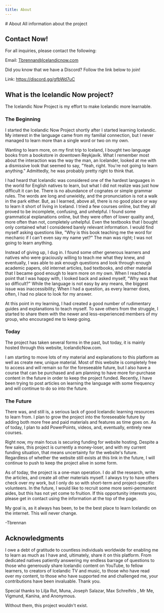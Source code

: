 ```yaml
---
title: About
---
```


<div style={{textAlign: 'center'}}>
  # About
  All information about the project
</div>

## Contact Now!

For all inquiries, please contact the following:

Email: Tbrennan@Icelandicnow.com


Did you know that we have a Discord? Follow the link below to join!

Link: https://discord.gg/gfbWd7uC

## What is the Icelandic Now project?

The Icelandic Now Project is my effort to make Icelandic more learnable.


### The Beginning

I started the Icelandic Now Project shortly after I started learning Icelandic. My interest in the language came from my familial connection, but I never managed to learn more than a single word or two on my own.

Wanting to learn more, on my first trip to Iceland, I bought two language books from a bookstore in downtown Reykjavík. What I remember most about the interaction was the way the man, an Icelander, looked at me with a dismissive look that seemed to say, "Yeah, right. You're not going to learn anything." Admittedly, he was probably pretty right to think that.


I had heard that Icelandic was considered one of the hardest languages in the world for English natives to learn, but what I did not realize was just how difficult it can be. There is no abundance of cognates or simple grammar rules. The words are long and unwieldy, and the pronunciation is not a walk in the park either. But, as I learned, above all, there is no good place or way to learn it short of living in Iceland. I tried a few courses online, but they all proved to be incomplete, confusing, and unhelpful. I found some grammatical explanations online, but they were often of lower quality and, more often than not, completely unhelpful. Even the textbooks that I bought only contained what I considered barely relevant information. I would find myself asking questions like, "Why is this book teaching me the word for mechanic if I can't even say my name yet?" The man was right; I was not going to learn anything.


Instead of giving up, I dug in. I found some other generous learners and natives who were graciously willing to teach me what they knew, and eventually, I was able to ask enough questions and look through enough academic papers, old internet articles, bad textbooks, and other material that I became good enough to learn more on my own. When I reached a point that I was happy with, I looked back and asked myself, "Why was that so difficult?" While the language is not easy by any means, the biggest issue was inaccessibility; When I had a question, as every learner does, often, I had no place to look for my answer.


At this point in my learning, I had created a good number of rudimentary guides and explanations to teach myself. To save others from the struggle, I started to share them with the newer and less-experienced members of my group, who encouraged me to keep going.


### Today

The project has taken several forms in the past, but today, it is mainly hosted through this website, IcelandicNow.com.


I am starting to move lots of my material and explanations to this platform as well as create new, unique material. Most of this website is completely free to access and will remain so for the foreseeable future, but I also have a course that can be purchased and am planning to have more for-purchase content in the future in order to keep the project funded. Recently, I have been trying to post articles on learning the language with some frequency and will continue to do so into the future.


### The Future

There was, and still is, a serious lack of good Icelandic learning resources to learn from. I plan to grow the project into the foreseeable future by adding both more free and paid materials and features as time goes on. As of today, I plan to add PowerPoints, videos, and, eventually, entirely new courses.


Right now, my main focus is securing funding for website hosting. Despite a few sales, this project is currently a money-loser, and with my current funding situation, that means uncertainty for the website's future. Regardless of whether the website still exists at this link in the future, I will continue to push to keep the project alive in some form.


As of today, the project is a one-man operation. I do all the research, write the articles, and create all other materials myself. I always try to have others check over my work, but I only do so with short-term and project-specific volunteers. In the future, I would like to recruit some more semi-permanent aides, but this has not yet come to fruition. If this opportunity interests you, please get in contact using the information at the top of the page.


My goal is, as it always has been, to be the best place to learn Icelandic on the internet. This will never change.


-Tbrennan

## Acknowledgments

I owe a debt of gratitude to countless individuals worldwide for enabling me to learn as much as I have and, ultimately, share it on this platform. From dedicated natives patiently answering my endless barrage of questions to those who generously share Icelandic content on YouTube, to fellow learners, to creators of Icelandic TV and music, to those who have read over my content, to those who have supported me and challenged me, your contributions have been invaluable. Thank you.


Special thanks to Lilja Rut, Muna, Joseph Salazar, Max Schreifels , Mr Me, Vigmund, Kanína, and Anonymous.


Without them, this project wouldn't exist. 

